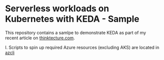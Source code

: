 # Serverless workloads on Kubernetes with KEDA - Sample

This repository contains a samlpe to demonstrate KEDA as part of my recent article on [thinktecture.com](https://thinktecture.com).

I. Scripts to spin up required Azure resources (excluding AKS) are located in [azcli](./azcli)



